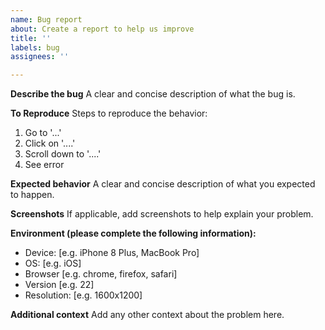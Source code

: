 ```yaml
---
name: Bug report
about: Create a report to help us improve
title: ''
labels: bug
assignees: ''

---
```


**Describe the bug**
A clear and concise description of what the bug is.

**To Reproduce**
Steps to reproduce the behavior:
1. Go to '...'
2. Click on '....'
3. Scroll down to '....'
4. See error

**Expected behavior**
A clear and concise description of what you expected to happen.

**Screenshots**
If applicable, add screenshots to help explain your problem.

**Environment (please complete the following information):**
 - Device: [e.g. iPhone 8 Plus, MacBook Pro]
 - OS: [e.g. iOS]
 - Browser [e.g. chrome, firefox, safari]
 - Version [e.g. 22]
 - Resolution: [e.g. 1600x1200]

**Additional context**
Add any other context about the problem here.
